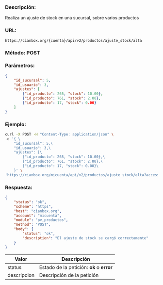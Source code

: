 ### Descripción:

Realiza un ajuste de stock en una sucursal, sobre varios productos

### URL:

`https://cianbox.org/{cuenta}/api/v2/productos/ajuste_stock/alta`

### Método: POST

### Parámetros:
```json
{
    "id_sucursal": 5,
    "id_usuario": 3,
    "ajustes": [
        {"id_producto": 265, "stock": 10.00},
        {"id_producto": 761, "stock": 2.00},
        {"id_producto": 17, "stock": 0.00}
    ]
}
```

### Ejemplo:
```bash
curl -X POST -H "Content-Type: application/json" \
-d '{ \
    "id_sucursal": 5,\
    "id_usuario": 3,\
    "ajustes": [\
        {"id_producto": 265, "stock": 10.00},\
        {"id_producto": 761, "stock": 2.00},\
        {"id_producto": 17, "stock": 0.00}\
    }' \
'https://cianbox.org/micuenta/api/v2/productos/ajuste_stock/alta?access_token=CBX_AT-TcIHdWOvdpIMNsXG...'
```
### Respuesta:
```json
{
    "status": "ok",
    "scheme": "https",
    "host": "cianbox.org",
    "account": "micuenta",
    "module": "pv_productos",
    "method": "POST",
    "body": {
        "status": "ok",
        "description": "El ajuste de stock se cargó correctamente"
    }
}
```
|Valor         |Descripción |
|--------------|------------|
|status        |Estado de la petición: **ok** o **error**|
|descripcion   |Descripción de la petición|
